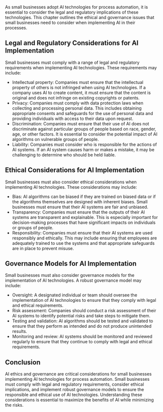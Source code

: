 
As small businesses adopt AI technologies for process automation, it is essential to consider the legal and regulatory implications of these technologies. This chapter outlines the ethical and governance issues that small businesses need to consider when implementing AI in their processes.

Legal and Regulatory Considerations for AI Implementation
---------------------------------------------------------

Small businesses must comply with a range of legal and regulatory requirements when implementing AI technologies. These requirements may include:

* Intellectual property: Companies must ensure that the intellectual property of others is not infringed when using AI technologies. If a company uses AI to create content, it must ensure that the content is original and does not infringe on existing copyrights or patents.
* Privacy: Companies must comply with data protection laws when collecting and processing personal data. This includes obtaining appropriate consents and safeguards for the use of personal data and providing individuals with access to their data upon request.
* Discrimination: Companies must ensure that their use of AI does not discriminate against particular groups of people based on race, gender, age, or other factors. It is essential to consider the potential impact of AI algorithms on vulnerable groups of people.
* Liability: Companies must consider who is responsible for the actions of AI systems. If an AI system causes harm or makes a mistake, it may be challenging to determine who should be held liable.

Ethical Considerations for AI Implementation
--------------------------------------------

Small businesses must also consider ethical considerations when implementing AI technologies. These considerations may include:

* Bias: AI algorithms can be biased if they are trained on biased data or if the algorithms themselves are designed with inherent biases. Small businesses must ensure that their AI systems are fair and unbiased.
* Transparency: Companies must ensure that the outputs of their AI systems are transparent and explainable. This is especially important for decision-making processes that have significant impacts on individuals or groups of people.
* Responsibility: Companies must ensure that their AI systems are used responsibly and ethically. This may include ensuring that employees are adequately trained to use the systems and that appropriate safeguards are in place to prevent misuse.

Governance Models for AI Implementation
---------------------------------------

Small businesses must also consider governance models for the implementation of AI technologies. A robust governance model may include:

* Oversight: A designated individual or team should oversee the implementation of AI technologies to ensure that they comply with legal and ethical requirements.
* Risk assessment: Companies should conduct a risk assessment of their AI systems to identify potential risks and take steps to mitigate them.
* Testing and validation: AI algorithms should be tested and validated to ensure that they perform as intended and do not produce unintended results.
* Monitoring and review: AI systems should be monitored and reviewed regularly to ensure that they continue to comply with legal and ethical requirements.

Conclusion
----------

AI ethics and governance are critical considerations for small businesses implementing AI technologies for process automation. Small businesses must comply with legal and regulatory requirements, consider ethical implications, and implement robust governance models to ensure the responsible and ethical use of AI technologies. Understanding these considerations is essential to maximize the benefits of AI while minimizing the risks.
